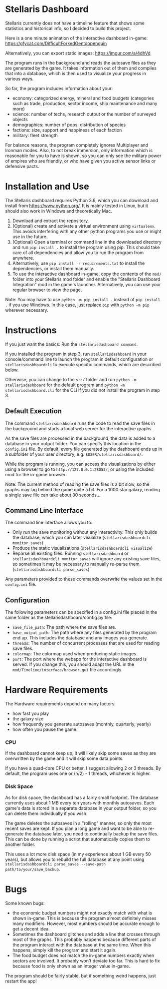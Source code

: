 # Stellaris Dashboard

Stellaris currently does not have a timeline feature that shows some statistics and historical info, so I decided to build this project. 

Here is a one minute animation of the interactive dashboard in-game:
https://gfycat.com/DifficultForkedGentoopenguin

Alternatively, you can export static images:
https://imgur.com/a/4dhVd

The program runs in the background and reads the autosave files as they are generated by the game. It takes information out of them and compiles that into a database,
which is then used to visualize your progress in various ways.

So far, the program includes information about your:

  - economy: categorized energy, mineral and food budgets (categories such as trade, production, sector income, ship maintenance and many more)
  - science: number of techs, research output or the number of surveyed objects
  - demographics: number of pops, distribution of species
  - factions: size, support and happiness of each faction
  - military: fleet strength

For balance reasons, the program completely ignores Multiplayer and Ironman modes. Also, to not break immersion, only information which is reasonable for you to have is shown, 
so you can only see the military power of empires who are friendly, or who have given you active sensor links or defensive pacts.

# Installation and Use

The Stellaris dashboard requires Python 3.6, which you can download and install from https://www.python.org/.
It is mainly tested in Linux, but it should also work in Windows and theoretically Mac.

  1. Download and extract the repository.
  2. (Optional) create and activate a virtual environment using `virtualenv`. This avoids interfering with any other python programs you use or might use in the future.
  3. (Optional) Open a terminal or command line in the downloaded directory and run `pip install .` to install the program using pip. This should take care of all dependencies and allow you to run the program from anywhere. 
  4. Alternatively, use `pip install -r requirements.txt` to install the dependencies, or install them manually. 
  5. To use the interactive dashboard in-game, copy the contents of the `mod/` folder into your Stellaris mod folder and enable the "Stellaris Dashboard Integration" mod in the game's launcher. Alternatively, you can use your regular browser to view the page.

Note: You may have to use `python -m pip install .` instead of `pip install .` if you use Windows. In this case, just replace `pip` with `python -m pip` wherever necessary.

# Instructions

If you just want the basics: Run the `stellarisdashboard command`. 

If you installed the program in step 3, run `stellarisdashboard` in your console/command line to launch the program in default configuration or `stellarisdashboardcli` to execute specific commands, which are described below.

Otherwise, you can change to the `src/` folder and run `python -m stellarisdashboard` for the default program and `python -m stellarisdashboard.cli` for the CLI if you did not install the program in step 3.


## Default Execution
The command `stellarisdashboard` runs the code to read the save files in the background and starts a local web server for the interactive graphs. 

As the save files are processed in the background, the data is added to a database in your output folder. You can specify this location in the `config.ini` file. By default, every file generated by the dashboard ends up in a subfolder of your user directory, e.g. `$USER/stellarisdashboard/`.

While the program is running, you can access the visualizations by either using a browser to go to `http://127.0.0.1:28053/`, or using the included mod for the in-game browser. 

Note: The current method of reading the save files is a bit slow, so the graphs may lag behind the game quite a bit. For a 1000 star galaxy, reading a single save file can take about 30 seconds...

## Command Line Interface

The command line interface allows you to:

  - Only run the save monitoring without any interactivity. This only builds the database, which you can later visualize (`stellarisdashboardcli monitor_saves`)
  - Produce the static visualizations (`stellarisdashboardcli visualize`)
  - Reparse all existing files. Running `stellarisdashboard` or `stellarisdashboardcli monitor_saves` will ignore any existing save files,
  so sometimes it may be necessary to manually re-parse them. (`stellarisdashboardcli parse_saves`)

Any parameters provided to these commands overwrite the values set in the `config.ini` file.

## Configuration

The following parameters can be specified in a config.ini file placed in the same folder as the stellarisdashboard/config.py file:

  - `save_file_path`: The path where the save files are.
  - `base_output_path`: The path where any files generated by the program end up. This includes the database and any images you generate.
  - `threads`: The number of concurrent processes that are used for reading save files. 
  - `colormap`: The colormap used when producing static images.
  - `port`:  The port where the webapp for the interactive dashboard is served. If you change this, you should adapt the URL in the 
  `mod/Timeline/interface/browser.gui` file accordingly.


# Hardware Requirements

The Hardware requirements depend on many factors:

  - how fast you play
  - the galaxy size
  - how frequently you generate autosaves (monthly, quarterly, yearly)
  - how often you pause the game. 

### CPU
If the dashboard cannot keep up, it will likely skip some saves as they are overwritten by the game and it will skip some data points.

If you have a quad-core CPU or better, I suggest allowing 2 or 3 threads. By default, the program uses one or (n/2) - 1 threads, whichever is higher.

### Disk Space
As for disk space, the dashboard has a fairly small footprint. The database currently uses about 1 MB every ten years with monthly autosaves.
Each game's data is stored in a separate database in your output folder, so you can delete them individually if you wish. 

The game deletes the autosaves in a "rolling" manner, so only the most recent saves are kept. If you plan a long game 
and want to be able to re-generate the database later, you need to continually backup the save files. This can be done by
running a script that automatically copies them to another folder.

This uses a lot more disk space (in my experience about 1 GB every 50 years), but allows you to rebuild the full database at any point using 
`stellarisdashboardcli parse_saves --save-path path/to/your/save_backup`. 

# Bugs

Some known bugs:

  - the economic budget numbers might not exactly match with what is shown in-game. This is because the program almost definitely misses many modifiers. However, most numbers should be accurate enough to get a decent idea.
  - Sometimes the dashboard glitches and adds a line that crosses through most of the graphs. This probably happens because different parts of the program interact with the database at the same time. When this happens, simply kill the program and start it again.
  - The food budget does not match the in-game numbers exactly when sectors are involved. It probably won't deviate too far. This is hard to fix because food is only shown as an integer value in-game.

The program should be fairly stable, but if something weird happens, just restart the app! 


